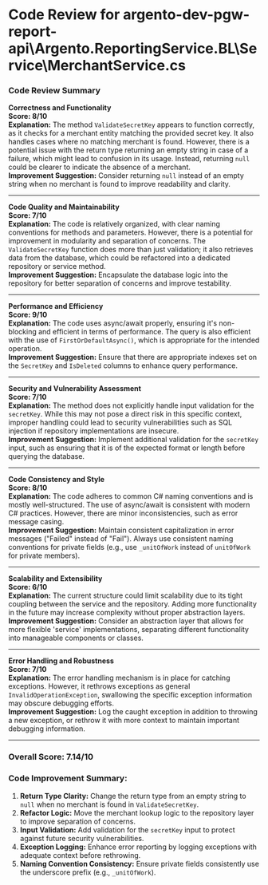 # Code Review for argento-dev-pgw-report-api\Argento.ReportingService.BL\Service\MerchantService.cs

### Code Review Summary

**Correctness and Functionality**  
**Score: 8/10**  
**Explanation:** The method `ValidateSecretKey` appears to function correctly, as it checks for a merchant entity matching the provided secret key. It also handles cases where no matching merchant is found. However, there is a potential issue with the return type returning an empty string in case of a failure, which might lead to confusion in its usage. Instead, returning `null` could be clearer to indicate the absence of a merchant.  
**Improvement Suggestion:** Consider returning `null` instead of an empty string when no merchant is found to improve readability and clarity.

---

**Code Quality and Maintainability**  
**Score: 7/10**  
**Explanation:** The code is relatively organized, with clear naming conventions for methods and parameters. However, there is a potential for improvement in modularity and separation of concerns. The `ValidateSecretKey` function does more than just validation; it also retrieves data from the database, which could be refactored into a dedicated repository or service method.  
**Improvement Suggestion:** Encapsulate the database logic into the repository for better separation of concerns and improve testability.

---

**Performance and Efficiency**  
**Score: 9/10**  
**Explanation:** The code uses async/await properly, ensuring it's non-blocking and efficient in terms of performance. The query is also efficient with the use of `FirstOrDefaultAsync()`, which is appropriate for the intended operation.  
**Improvement Suggestion:** Ensure that there are appropriate indexes set on the `SecretKey` and `IsDeleted` columns to enhance query performance.

---

**Security and Vulnerability Assessment**  
**Score: 7/10**  
**Explanation:** The method does not explicitly handle input validation for the `secretKey`. While this may not pose a direct risk in this specific context, improper handling could lead to security vulnerabilities such as SQL injection if repository implementations are insecure.  
**Improvement Suggestion:** Implement additional validation for the `secretKey` input, such as ensuring that it is of the expected format or length before querying the database.

---

**Code Consistency and Style**  
**Score: 8/10**  
**Explanation:** The code adheres to common C# naming conventions and is mostly well-structured. The use of async/await is consistent with modern C# practices. However, there are minor inconsistencies, such as error message casing.  
**Improvement Suggestion:** Maintain consistent capitalization in error messages ("Failed" instead of "Fail"). Always use consistent naming conventions for private fields (e.g., use `_unitOfWork` instead of `unitOfWork` for private members).

---

**Scalability and Extensibility**  
**Score: 6/10**  
**Explanation:** The current structure could limit scalability due to its tight coupling between the service and the repository. Adding more functionality in the future may increase complexity without proper abstraction layers.  
**Improvement Suggestion:** Consider an abstraction layer that allows for more flexible 'service' implementations, separating different functionality into manageable components or classes.

---

**Error Handling and Robustness**  
**Score: 7/10**  
**Explanation:** The error handling mechanism is in place for catching exceptions. However, it rethrows exceptions as general `InvalidOperationException`, swallowing the specific exception information may obscure debugging efforts.  
**Improvement Suggestion:** Log the caught exception in addition to throwing a new exception, or rethrow it with more context to maintain important debugging information.

---

### Overall Score: 7.14/10

### Code Improvement Summary:
1. **Return Type Clarity:** Change the return type from an empty string to `null` when no merchant is found in `ValidateSecretKey`.
2. **Refactor Logic:** Move the merchant lookup logic to the repository layer to improve separation of concerns.
3. **Input Validation:** Add validation for the `secretKey` input to protect against future security vulnerabilities.
4. **Exception Logging:** Enhance error reporting by logging exceptions with adequate context before rethrowing.
5. **Naming Convention Consistency:** Ensure private fields consistently use the underscore prefix (e.g., `_unitOfWork`).